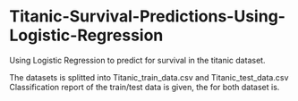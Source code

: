 # Titanic-Survival-Predictions-Using-Logistic-Regression
Using Logistic Regression to predict for survival in the titanic dataset.

The datasets is splitted into Titanic_train_data.csv and Titanic_test_data.csv
Classification report of the train/test data is given, the for both dataset is.
